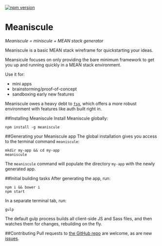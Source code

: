 [![npm version](https://badge.fury.io/js/meaniscule.svg)](http://badge.fury.io/js/meaniscule)
# Meaniscule
_Meaniscule = miniscule + MEAN stack generator_

Meaniscule is a basic MEAN stack wireframe for quickstarting your ideas.

Meansicule focuses on only providing the bare minimum framework to get you up and running quickly in a MEAN stack environment.

Use it for:
- mini apps
- brainstorming/proof-of-concept
- sandboxing early new features

Meaniscule owes a heavy debt to [`fsg`](https://github.com/FullstackAcademy/fsg), which offers a more robust environment with features like auth built right in.

##Installing Meaniscule
Install Meaniscule globally:
```
npm install -g meaniscule
```

##Generating your Meaniscule app
The global installation gives you access to the terminal command `meaniscule`:
```
mkdir my-app && cd my-app
meaniscule
```
The `meaniscule` command will populate the directory `my-app` with the newly generated app.


##Initial building tasks
After generating the app, run:
```
npm i && bower i
npm start
````

In a separate terminal tab, run:
```
gulp
```

The default gulp process builds all client-side JS and Sass files, and then watches them for changes, rebuilding on the fly.

##Contributing
Pull requests to [the GitHub repo](https://github.com/ashryanbeats/meaniscule) are welcome, as are new [issues](https://github.com/ashryanbeats/meaniscule/issues).
